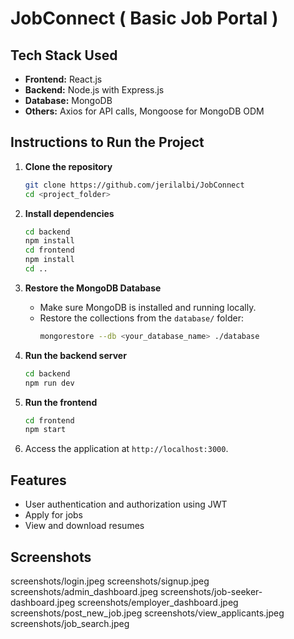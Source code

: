 # JobConnect ( Basic Job Portal )

## Tech Stack Used
- **Frontend:** React.js
- **Backend:** Node.js with Express.js
- **Database:** MongoDB
- **Others:** Axios for API calls, Mongoose for MongoDB ODM

## Instructions to Run the Project

1. **Clone the repository**
   ```bash
   git clone https://github.com/jerilalbi/JobConnect
   cd <project_folder>
   ```

2. **Install dependencies**
   ```bash
   cd backend
   npm install
   cd frontend
   npm install
   cd ..
   ```

3. **Restore the MongoDB Database**
   - Make sure MongoDB is installed and running locally.
   - Restore the collections from the `database/` folder:
     ```bash
     mongorestore --db <your_database_name> ./database
     ```

4. **Run the backend server**
   ```bash
   cd backend
   npm run dev
   ```

5. **Run the frontend**
   ```bash
   cd frontend
   npm start
   ```

7. Access the application at `http://localhost:3000`.

## Features
- User authentication and authorization using JWT
- Apply for jobs
- View and download resumes

## Screenshots
screenshots/login.jpeg
screenshots/signup.jpeg
screenshots/admin_dashboard.jpeg
screenshots/job-seeker-dashboard.jpeg
screenshots/employer_dashboard.jpeg
screenshots/post_new_job.jpeg
screenshots/view_applicants.jpeg
screenshots/job_search.jpeg
